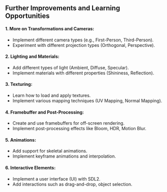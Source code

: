 ## Further Improvements and Learning Opportunities

#### 1. More on Transformations and Cameras:

- Implement different camera types (e.g., First-Person, Third-Person).
- Experiment with different projection types (Orthogonal, Perspective).

#### 2. Lighting and Materials:

- Add different types of light (Ambient, Diffuse, Specular).
- Implement materials with different properties (Shininess, Reflection).

#### 3. Texturing:

- Learn how to load and apply textures.
- Implement various mapping techniques (UV Mapping, Normal Mapping).

#### 4. Framebuffer and Post-Processing:

- Create and use framebuffers for off-screen rendering.
- Implement post-processing effects like Bloom, HDR, Motion Blur.

#### 5. Animations:

- Add support for skeletal animations.
- Implement keyframe animations and interpolation.

#### 6. Interactive Elements:

- Implement a user interface (UI) with SDL2.
- Add interactions such as drag-and-drop, object selection.
